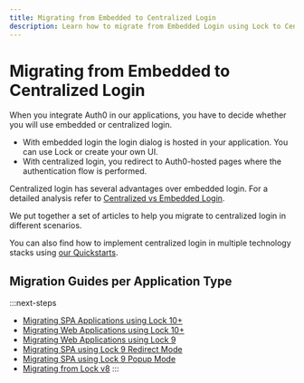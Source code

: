 ```yaml
---
title: Migrating from Embedded to Centralized Login
description: Learn how to migrate from Embedded Login using Lock to Centralized Login
---
```


# Migrating from Embedded to Centralized Login

When you integrate Auth0 in our applications, you have to decide whether you will use embedded or centralized login.

- With embedded login the login dialog is hosted in your application. You can use Lock or create your own UI.
- With centralized login, you redirect to Auth0-hosted pages where the authentication flow is performed.

Centralized login has several advantages over embedded login. For a detailed analysis refer to [Centralized vs Embedded Login](/guides/login/centralized-vs-embedded).

We put together a set of articles to help you migrate to centralized login in different scenarios. 

You can also find how to implement centralized login in multiple technology stacks using [our Quickstarts](/quickstart).

## Migration Guides per Application Type

:::next-steps
- [Migrating SPA Applications using Lock 10+](/guides/login/migrating-lock-v10-spa)
- [Migrating Web Applications using Lock 10+](/guides/login/migrating-lock-v10-webapp)
- [Migrating Web Applications using Lock 9](/guides/login/migrating-lock-v9-webapp)
- [Migrating SPA using Lock 9 Redirect Mode](/guides/login/migrating-lock-v9-spa)
- [Migrating SPA using Lock 9 Popup Mode](/guides/login/migrating-lock-v9-spa-popup)
- [Migrating from Lock v8](/guides/login/migrating-lock-v8)
:::
